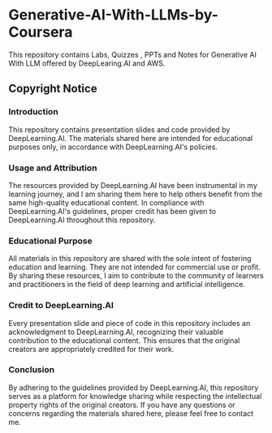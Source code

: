 # Generative-AI-With-LLMs-by-Coursera
This repository contains Labs, Quizzes , PPTs and Notes for Generative AI With LLM offered by DeepLearing.AI and AWS.  









## Copyright Notice

### Introduction
This repository contains presentation slides and code provided by DeepLearning.AI. The materials shared here are intended for educational purposes only, in accordance with DeepLearning.AI's policies.

### Usage and Attribution
The resources provided by DeepLearning.AI have been instrumental in my learning journey, and I am sharing them here to help others benefit from the same high-quality educational content. In compliance with DeepLearning.AI's guidelines, proper credit has been given to DeepLearning.AI throughout this repository.

### Educational Purpose
All materials in this repository are shared with the sole intent of fostering education and learning. They are not intended for commercial use or profit. By sharing these resources, I aim to contribute to the community of learners and practitioners in the field of deep learning and artificial intelligence.

### Credit to DeepLearning.AI
Every presentation slide and piece of code in this repository includes an acknowledgment to DeepLearning.AI, recognizing their valuable contribution to the educational content. This ensures that the original creators are appropriately credited for their work.

### Conclusion
By adhering to the guidelines provided by DeepLearning.AI, this repository serves as a platform for knowledge sharing while respecting the intellectual property rights of the original creators. If you have any questions or concerns regarding the materials shared here, please feel free to contact me.

